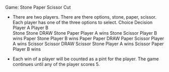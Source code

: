 Game: Stone Paper Scissor Cut

* There are two players. There are there options, stone, paper, scissor. Each player has one of the three options to select.
Choice               	Decision
Player A	Player B	
Stone 	  Stone       DRAW
Stone	    Paper	      Player A wins
Stone	    Scissor	    Player B wins
Paper	    Stone	      Player B wins
Paper	    Paper	      DRAW
Paper	    Scissor	    Player A wins
Scissor	  Scissor	    DRAW
Scissor	  Stone	      Player A wins
Scissor	  Paper	      Player B wins

* Each win of a player will be counted as a pint for the player. The game continues until any of the player scores 5.

